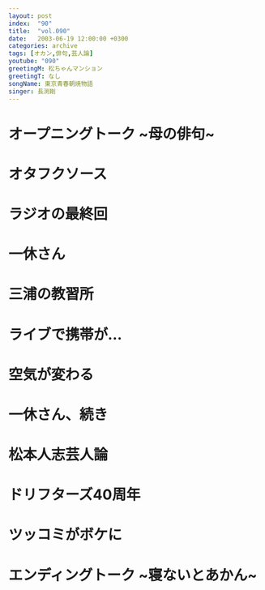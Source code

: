 ```yaml
---
layout: post
index:  "90"
title:  "vol.090"
date:   2003-06-19 12:00:00 +0300
categories: archive
tags: [オカン,俳句,芸人論]
youtube: "090"
greetingM: 松ちゃんマンション
greetingT: なし
songName: 東京青春朝焼物語
singer: 長渕剛
---
```


# オープニングトーク ~母の俳句~


# オタフクソース


# ラジオの最終回


# 一休さん


# 三浦の教習所


# ライブで携帯が…


# 空気が変わる


# 一休さん、続き


# 松本人志芸人論


# ドリフターズ40周年


# ツッコミがボケに


# エンディングトーク ~寝ないとあかん~
